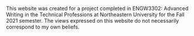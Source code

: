 This website was created for a project completed in ENGW3302: Advanced Writing in the Technical Professions at Northeastern University for the Fall 2021 semester. The views expressed on this website do not necessarily correspond to my own beliefs.